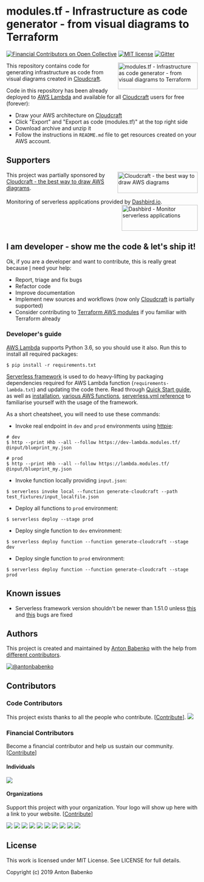 # modules.tf - Infrastructure as code generator - from visual diagrams to Terraform

[![Financial Contributors on Open Collective](https://opencollective.com/modulestf/all/badge.svg?label=financial+contributors)](https://opencollective.com/modulestf) [![MIT license](https://img.shields.io/github/license/antonbabenko/modules.tf-lambda.svg)]() [![Gitter](https://img.shields.io/gitter/room/modulestf/Lobby.svg)](https://gitter.im/modulestf/Lobby)


<a href="https://github.com/antonbabenko/modules.tf-lambda"><img src="https://raw.githubusercontent.com/antonbabenko/modules.tf-lambda/master/misc/modulestf-logo.png" alt="modules.tf - Infrastructure as code generator - from visual diagrams to Terraform" width="210" height="70" align="right" /></a>

This repository contains code for generating infrastructure as code from visual diagrams created in [Cloudcraft](https://cloudcraft.co).

Code in this repository has been already deployed to [AWS Lambda](https://aws.amazon.com/lambda/) and available for all [Cloudcraft](https://cloudcraft.co/app) users for free (forever):
* Draw your AWS architecture on [Cloudcraft](https://cloudcraft.co/app)
* Click "Export" and "Export as code (modules.tf)" at the top right side
* Download archive and unzip it
* Follow the instructions in `README.md` file to get resources created on your AWS account.

## Supporters

<a href="https://cloudcraft.co/" target="_blank"><img src="https://raw.githubusercontent.com/antonbabenko/modules.tf-lambda/master/misc/cloudcraft-logo.png" alt="Cloudcraft - the best way to draw AWS diagrams" width="211" height="56" align="right" /></a>

This project was partially sponsored by [Cloudcraft - the best way to draw AWS diagrams](https://cloudcraft.co).<br clear="all">

Monitoring of serverless applications provided by [Dashbird.io](https://dashbird.io/). <a href="https://dashbird.io/" target="_blank"><img src="https://raw.githubusercontent.com/antonbabenko/modules.tf-lambda/master/misc/dashbird-logo.png" alt="Dashbird - Monitor serverless applications" width="200" height="68" align="right" /></a><br clear="all">

## I am developer - show me the code & let's ship it!

Ok, if you are a developer and want to contribute, this is really great because [I](https://github.com/antonbabenko) need your help:

- Report, triage and fix bugs
- Refactor code
- Improve documentation
- Implement new sources and workflows (now only [Cloudcraft](https://cloudcraft.co/app) is partially supported)
- Consider contributing to [Terraform AWS modules](https://github.com/terraform-aws-modules) if you familiar with Terraform already

### Developer's guide

[AWS Lambda](https://docs.aws.amazon.com/lambda/latest/dg/current-supported-versions.html) supports Python 3.6, so you should use it also. Run this to install all required packages:

```
$ pip install -r requirements.txt
```

[Serverless framework](https://serverless.com) is used to do heavy-lifting by packaging dependencies required for AWS Lambda function (`requirements-lambda.txt`) and updating the code there. Read through [Quick Start guide](https://serverless.com/framework/docs/providers/aws/guide/quick-start/), as well as [installation](https://serverless.com/framework/docs/providers/aws/guide/installation/), [various AWS functions](https://serverless.com/framework/docs/providers/aws/guide/functions/), [serverless.yml reference](https://serverless.com/framework/docs/providers/aws/guide/serverless.yml/) to familiarise yourself with the usage of the framework.

As a short cheatsheet, you will need to use these commands:

* Invoke real endpoint in `dev` and `prod` environments using [httpie](https://github.com/jakubroztocil/httpie/):

```
# dev
$ http --print Hhb --all --follow https://dev-lambda.modules.tf/ @input/blueprint_my.json

# prod
$ http --print Hhb --all --follow https://lambda.modules.tf/ @input/blueprint_my.json
```

* Invoke function locally providing `input.json`:

```
$ serverless invoke local --function generate-cloudcraft --path test_fixtures/input_localfile.json
```

* Deploy all functions to `prod` environment:

```
$ serverless deploy --stage prod
```

* Deploy single function to `dev` environment:

```
$ serverless deploy function --function generate-cloudcraft --stage dev
```

* Deploy single function to `prod` environment:

```
$ serverless deploy function --function generate-cloudcraft --stage prod
```

## Known issues

* Serverless framework version shouldn't be newer than 1.51.0 unless [this](https://github.com/serverless/serverless/issues/6752) and [this](https://github.com/UnitedIncome/serverless-python-requirements/issues/414) bugs are fixed

## Authors

This project is created and maintained by [Anton Babenko](https://github.com/antonbabenko) with the help from [different contributors](https://github.com/antonbabenko/modules.tf-lambda/graphs/contributors).

[![@antonbabenko](https://img.shields.io/twitter/follow/antonbabenko.svg?style=social&label=Follow%20@antonbabenko%20on%20Twitter)](https://twitter.com/antonbabenko)


## Contributors

### Code Contributors

This project exists thanks to all the people who contribute. [[Contribute](CONTRIBUTING.md)].
<a href="https://github.com/antonbabenko/modules.tf-lambda/graphs/contributors"><img src="https://opencollective.com/modulestf/contributors.svg?width=890&button=false" /></a>

### Financial Contributors

Become a financial contributor and help us sustain our community. [[Contribute](https://opencollective.com/modulestf/contribute)]

#### Individuals

<a href="https://opencollective.com/modulestf"><img src="https://opencollective.com/modulestf/individuals.svg?width=890"></a>

#### Organizations

Support this project with your organization. Your logo will show up here with a link to your website. [[Contribute](https://opencollective.com/modulestf/contribute)]

<a href="https://opencollective.com/modulestf/organization/0/website"><img src="https://opencollective.com/modulestf/organization/0/avatar.svg"></a>
<a href="https://opencollective.com/modulestf/organization/1/website"><img src="https://opencollective.com/modulestf/organization/1/avatar.svg"></a>
<a href="https://opencollective.com/modulestf/organization/2/website"><img src="https://opencollective.com/modulestf/organization/2/avatar.svg"></a>
<a href="https://opencollective.com/modulestf/organization/3/website"><img src="https://opencollective.com/modulestf/organization/3/avatar.svg"></a>
<a href="https://opencollective.com/modulestf/organization/4/website"><img src="https://opencollective.com/modulestf/organization/4/avatar.svg"></a>
<a href="https://opencollective.com/modulestf/organization/5/website"><img src="https://opencollective.com/modulestf/organization/5/avatar.svg"></a>
<a href="https://opencollective.com/modulestf/organization/6/website"><img src="https://opencollective.com/modulestf/organization/6/avatar.svg"></a>
<a href="https://opencollective.com/modulestf/organization/7/website"><img src="https://opencollective.com/modulestf/organization/7/avatar.svg"></a>
<a href="https://opencollective.com/modulestf/organization/8/website"><img src="https://opencollective.com/modulestf/organization/8/avatar.svg"></a>
<a href="https://opencollective.com/modulestf/organization/9/website"><img src="https://opencollective.com/modulestf/organization/9/avatar.svg"></a>

## License

This work is licensed under MIT License. See LICENSE for full details.

Copyright (c) 2019 Anton Babenko
